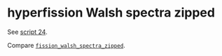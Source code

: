 # hyperfission Walsh spectra zipped

See [script 24](../../../scripts/24_hyperfissions).

Compare [`fission_walsh_spectra_zipped`](../../../properties/_fissions/fission_walsh_spectra_zipped).
